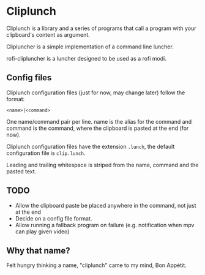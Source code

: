 # Cliplunch

Cliplunch is a library and a series of programs that call a program with your clipboard's content as argument.

Clipluncher is a simple implementation of a command line luncher.

rofi-clipluncher is a luncher designed to be used as a rofi modi.

## Config files

Cliplunch configuration files (just for now, may change later) follow the format:

    <name>|<command>

One name/command pair per line. name is the alias for the command and command is the command, where the clipboard is pasted at the end (for now).

Cliplunch configuration files have the extension `.lunch`, the default configuration file is `clip.lunch`.

Leading and trailing whitespace is striped from the name, command and the pasted text.

## TODO

* Allow the clipboard paste be placed anywhere in the command, not just at the end
* Decide on a config file format.
* Allow running a fallback program on failure (e.g. notification when mpv can play given video)

## Why that name?

Felt hungry thinking a name, "cliplunch" came to my mind, Bon Appétit.
